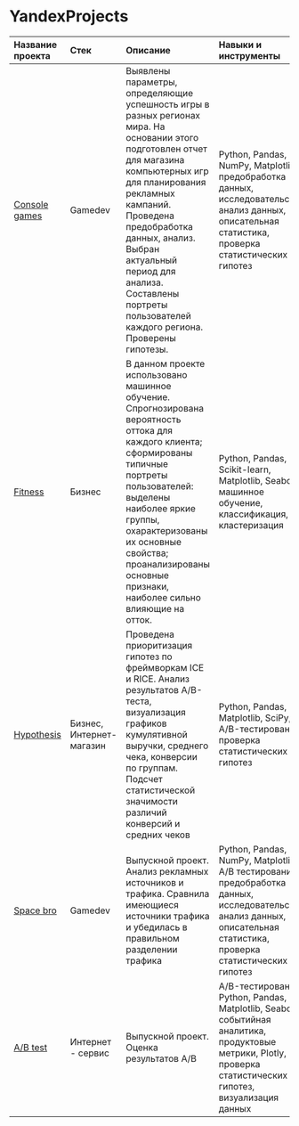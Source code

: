 # YandexProjects
| Название проекта | Стек | Описание | Навыки и инструменты |
| :-------------------- |:--------------------- |:---------------------------|:---------------------------|
|[Console games](https://github.com/TatianaPash/YandexProjects/blob/main/Console%20games.ipynb)| Gamedev | Выявлены параметры, определяющие успешность игры в разных регионах мира. На основании этого подготовлен отчет для магазина компьютерных игр для планирования рекламных кампаний. Проведена предобработка данных, анализ. Выбран актуальный период для анализа. Составлены портреты пользователей каждого региона. Проверены гипотезы. |Python, Pandas, NumPy, Matplotlib, предобработка данных, исследовательский анализ данных, описательная статистика, проверка статистических гипотез|
| [Fitness](https://github.com/TatianaPash/YandexProjects/blob/main/Fitness.ipynb) | Бизнес| В данном проекте использовано машинное обучение. Спрогнозирована вероятность оттока  для каждого клиента; сформированы типичные портреты пользователей: выделены наиболее яркие группы, охарактеризованы их основные свойства; проанализированы основные признаки, наиболее сильно влияющие на отток. | Python, Pandas, Scikit-learn, Matplotlib, Seaborn, машинное обучение, классификация, кластеризация |
| [Hypothesis](https://github.com/TatianaPash/YandexProjects/blob/main/Hypothesis.ipynb) | Бизнес, Интернет-магазин | Проведена приоритизация гипотез по фреймворкам ICE и RICE. Анализ результатов A/B-теста, визуализация графиков кумулятивной выручки, среднего чека, конверсии по группам. Подсчет статистической значимости различий конверсий и средних чеков| Python, Pandas, Matplotlib, SciPy, A/B-тестирование, проверка статистических гипотез |
| [Space bro](https://github.com/TatianaPash/YandexProjects/blob/main/Space%20bro.ipynb) | Gamedev | Выпускной проект. Анализ рекламных источников и трафика. Сравнила имеющиеся источники трафика и убедилась в правильном разделении трафика |Python, Pandas, NumPy, Matplotlib, A/B тестирование, предобработка данных, исследовательский анализ данных, описательная статистика, проверка статистических гипотез|
| [A/B test](https://github.com/TatianaPash/YandexProjects/blob/main/AB%20test.ipynb) | Интернет - сервис |Выпускной проект. Оценка результатов A/B |A/B-тестирование, Python, Pandas, Matplotlib, Seaborn, событийная аналитика, продуктовые метрики, Plotly, проверка статистических гипотез, визуализация данных|
